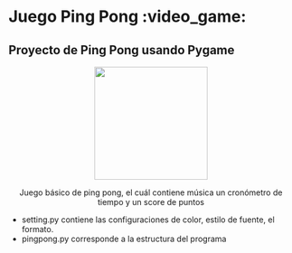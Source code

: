  <h1>Juego Ping Pong  :video_game: </h1>
 <h2> Proyecto de Ping Pong usando Pygame</h2>

<p align="center">
 <img width="200" height="200" src=https://dbdzm869oupei.cloudfront.net/img/sticker/large/10870.jpg />
</p>

<p align ="center">Juego básico de ping pong, el cuál contiene música un cronómetro de tiempo y un score de puntos</p>

- setting.py contiene las configuraciones de color, estilo de fuente, el formato.
- pingpong.py corresponde a la estructura del programa


